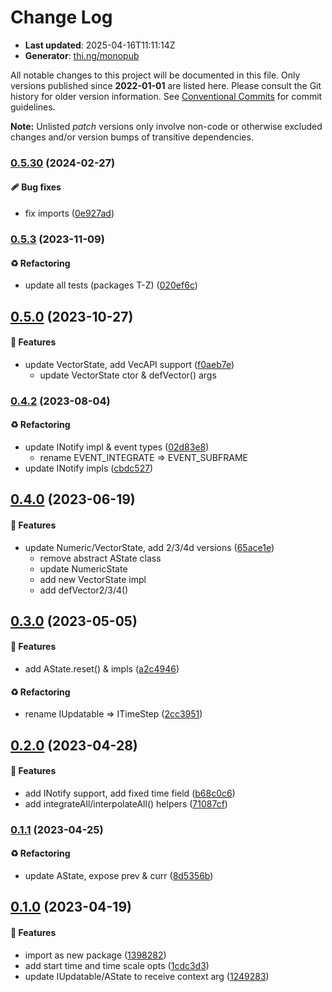 # Change Log

- **Last updated**: 2025-04-16T11:11:14Z
- **Generator**: [thi.ng/monopub](https://thi.ng/monopub)

All notable changes to this project will be documented in this file.
Only versions published since **2022-01-01** are listed here.
Please consult the Git history for older version information.
See [Conventional Commits](https://conventionalcommits.org/) for commit guidelines.

**Note:** Unlisted _patch_ versions only involve non-code or otherwise excluded changes
and/or version bumps of transitive dependencies.

### [0.5.30](https://github.com/thi-ng/umbrella/tree/@thi.ng/timestep@0.5.30) (2024-02-27)

#### 🩹 Bug fixes

- fix imports ([0e927ad](https://github.com/thi-ng/umbrella/commit/0e927ad))

### [0.5.3](https://github.com/thi-ng/umbrella/tree/@thi.ng/timestep@0.5.3) (2023-11-09)

#### ♻️ Refactoring

- update all tests (packages T-Z) ([020ef6c](https://github.com/thi-ng/umbrella/commit/020ef6c))

## [0.5.0](https://github.com/thi-ng/umbrella/tree/@thi.ng/timestep@0.5.0) (2023-10-27)

#### 🚀 Features

- update VectorState, add VecAPI support ([f0aeb7e](https://github.com/thi-ng/umbrella/commit/f0aeb7e))
  - update VectorState ctor & defVector() args

### [0.4.2](https://github.com/thi-ng/umbrella/tree/@thi.ng/timestep@0.4.2) (2023-08-04)

#### ♻️ Refactoring

- update INotify impl & event types ([02d83e8](https://github.com/thi-ng/umbrella/commit/02d83e8))
  - rename EVENT_INTEGRATE => EVENT_SUBFRAME
- update INotify impls ([cbdc527](https://github.com/thi-ng/umbrella/commit/cbdc527))

## [0.4.0](https://github.com/thi-ng/umbrella/tree/@thi.ng/timestep@0.4.0) (2023-06-19)

#### 🚀 Features

- update Numeric/VectorState, add 2/3/4d versions ([65ace1e](https://github.com/thi-ng/umbrella/commit/65ace1e))
  - remove abstract AState class
  - update NumericState
  - add new VectorState impl
  - add defVector2/3/4()

## [0.3.0](https://github.com/thi-ng/umbrella/tree/@thi.ng/timestep@0.3.0) (2023-05-05)

#### 🚀 Features

- add AState.reset() & impls ([a2c4946](https://github.com/thi-ng/umbrella/commit/a2c4946))

#### ♻️ Refactoring

- rename IUpdatable => ITimeStep ([2cc3951](https://github.com/thi-ng/umbrella/commit/2cc3951))

## [0.2.0](https://github.com/thi-ng/umbrella/tree/@thi.ng/timestep@0.2.0) (2023-04-28)

#### 🚀 Features

- add INotify support, add fixed time field ([b68c0c6](https://github.com/thi-ng/umbrella/commit/b68c0c6))
- add integrateAll/interpolateAll() helpers ([71087cf](https://github.com/thi-ng/umbrella/commit/71087cf))

### [0.1.1](https://github.com/thi-ng/umbrella/tree/@thi.ng/timestep@0.1.1) (2023-04-25)

#### ♻️ Refactoring

- update AState, expose prev & curr ([8d5356b](https://github.com/thi-ng/umbrella/commit/8d5356b))

## [0.1.0](https://github.com/thi-ng/umbrella/tree/@thi.ng/timestep@0.1.0) (2023-04-19)

#### 🚀 Features

- import as new package ([1398282](https://github.com/thi-ng/umbrella/commit/1398282))
- add start time and time scale opts ([1cdc3d3](https://github.com/thi-ng/umbrella/commit/1cdc3d3))
- update IUpdatable/AState to receive context arg ([1249283](https://github.com/thi-ng/umbrella/commit/1249283))

